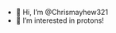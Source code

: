 - 👋 Hi, I’m @Chrismayhew321
- 👀 I’m interested in protons!

<!---
Chrismayhew321/Chrismayhew321 is a ✨ special ✨ repository because its `README.md` (this file) appears on your GitHub profile.
You can click the Preview link to take a look at your changes.
--->
